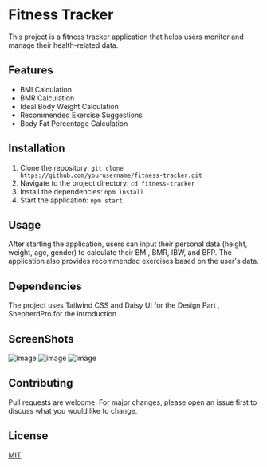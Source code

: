 # Fitness Tracker

This project is a fitness tracker application that helps users monitor and manage their health-related data.

## Features

- BMI Calculation
- BMR Calculation
- Ideal Body Weight Calculation
- Recommended Exercise Suggestions
- Body Fat Percentage Calculation

## Installation

1. Clone the repository: `git clone https://github.com/yourusername/fitness-tracker.git`
2. Navigate to the project directory: `cd fitness-tracker`
3. Install the dependencies: `npm install`
4. Start the application: `npm start`

## Usage

After starting the application, users can input their personal data (height, weight, age, gender) to calculate their BMI, BMR, IBW, and BFP. The application also provides recommended exercises based on the user's data.

## Dependencies 
The project uses Tailwind CSS and Daisy UI for the Design Part , ShepherdPro for the introduction .

## ScreenShots
![image](https://github.com/Piyusharora2003/HealthTrack/assets/74443858/67da2a64-2432-4ef7-b1a5-3d6b19880706)
![image](https://github.com/Piyusharora2003/HealthTrack/assets/74443858/126216b9-ee78-441a-91a7-906f0d0284d0)
![image](https://github.com/Piyusharora2003/HealthTrack/assets/74443858/ce785e38-d451-494b-a276-8c50a0a57dd7)


## Contributing

Pull requests are welcome. For major changes, please open an issue first to discuss what you would like to change.

## License

[MIT](https://choosealicense.com/licenses/mit/)
